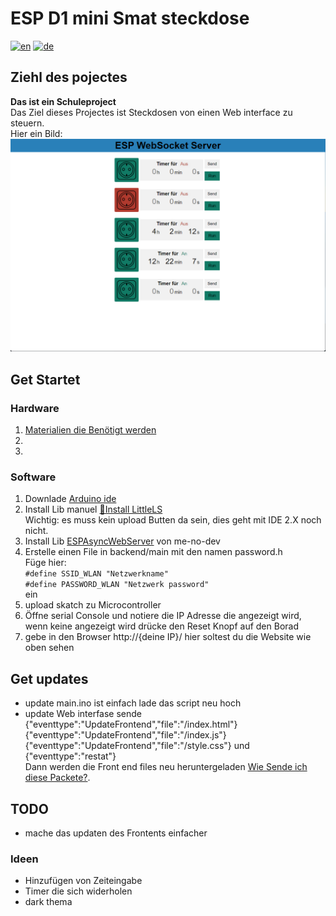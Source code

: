 # ESP D1 mini Smat steckdose
[![en](https://img.shields.io/badge/lang-en-red.svg)](https://github.com/Protokollmaker/ESP_Steckdose/blob/master/Readme.en.md)
[![de](https://img.shields.io/badge/lang-de-green.svg)](https://github.com/Protokollmaker/ESP_Steckdose/blob/master/Readme.md)
## Ziehl des pojectes
**Das ist ein Schuleproject** </br>
Das Ziel dieses Projectes ist Steckdosen von einen Web interface zu steuern.</br>
Hier ein Bild: </br>
<img src="https://github.com/Protokollmaker/ESP_Steckdose/blob/master/docs/image/AppImage.png?raw=true" alt="applicaionen Bild">
## Get Startet
### Hardware
1. [Materialien die Benötigt werden](https://github.com/Protokollmaker/ESP_Steckdose/blob/master/docs/matherial.md)
1. []()
1.
### Software
1. Downlade [Arduino ide](https://www.arduino.cc/en/software)
1. Install Lib manuel [🔗Install LittleLS](https://arduino-esp8266.readthedocs.io/en/latest/filesystem.html) </br> Wichtig: es muss kein upload Butten da sein, dies geht mit IDE 2.X noch nicht.
1. Install Lib [ESPAsyncWebServer](https://github.com/me-no-dev/ESPAsyncWebServer) von me-no-dev
1. Erstelle einen File in backend/main mit den namen password.h </br> Füge hier: </br> `#define SSID_WLAN "Netzwerkname"`</br>`#define PASSWORD_WLAN "Netzwerk password"`</br>ein
1. upload skatch zu Microcontroller
1. Öffne serial Console und notiere die IP Adresse die angezeigt wird, wenn keine angezeigt wird drücke den Reset Knopf auf den Borad
1. gebe in den Browser http://{deine IP}/ hier soltest du die Website wie oben sehen
## Get updates
- update main.ino ist einfach lade das script neu hoch
- update Web interfase sende </br>
{"eventtype":"UpdateFrontend","file":"/index.html"}</br>
{"eventtype":"UpdateFrontend","file":"/index.js"}</br>
{"eventtype":"UpdateFrontend","file":"/style.css"} und </br>
{"eventtype":"restat"}</br>
Dann werden die Front end files neu heruntergeladen [Wie Sende ich diese Packete?](https://github.com/Protokollmaker/ESP_Steckdose/blob/master/docs/sendPackets.md). </br>

## TODO
- mache das updaten des Frontents einfacher
### Ideen
- Hinzufügen von Zeiteingabe
- Timer die sich widerholen
- dark thema